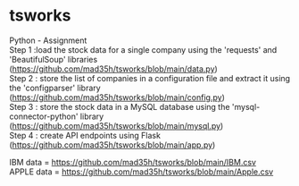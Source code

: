 # tsworks
Python -  Assignment <br/>
Step 1 :load the stock data for a single company using the 'requests' and 'BeautifulSoup' libraries (https://github.com/mad35h/tsworks/blob/main/data.py) <br/>
Step 2 : store the list of companies in a configuration file and extract it using the 'configparser' library (https://github.com/mad35h/tsworks/blob/main/config.py) <br/>
Step 3 : store the stock data in a MySQL database using the 'mysql-connector-python' library (https://github.com/mad35h/tsworks/blob/main/mysql.py) <br/>
Step 4 : create API endpoints using Flask (https://github.com/mad35h/tsworks/blob/main/app.py) <br/>

IBM data = https://github.com/mad35h/tsworks/blob/main/IBM.csv <br/>
APPLE data = https://github.com/mad35h/tsworks/blob/main/Apple.csv

